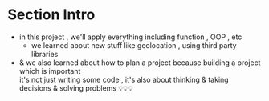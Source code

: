 # Section Intro

- in this project , we'll apply everything including function , OOP , etc
    - we learned about new stuff like geolocation , using third party libraries
- & we also learned about how to plan a project because building a project which is important <br>
    it's not just writing some code , it's also about thinking & taking decisions & solving problems 💡💡💡
